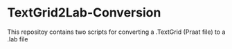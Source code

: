 # TextGrid2Lab-Conversion
This repositoy contains two scripts for converting a .TextGrid (Praat file) to a .lab file
